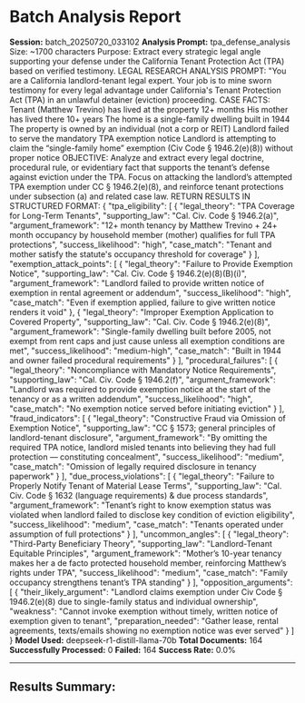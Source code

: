 # Batch Analysis Report

**Session:** batch_20250720_033102
**Analysis Prompt:** tpa_defense_analysis  Size: ~1700 characters Purpose: Extract every strategic legal angle supporting your defense under the California Tenant Protection Act (TPA) based on verified testimony. LEGAL RESEARCH ANALYSIS PROMPT:  "You are a California landlord-tenant legal expert. Your job is to mine sworn testimony for every legal advantage under California's Tenant Protection Act (TPA) in an unlawful detainer (eviction) proceeding. CASE FACTS:      Tenant (Matthew Trevino) has lived at the property 12+ months      His mother has lived there 10+ years      The home is a single-family dwelling built in 1944      The property is owned by an individual (not a corp or REIT)      Landlord failed to serve the mandatory TPA exemption notice      Landlord is attempting to claim the “single-family home” exemption (Civ Code § 1946.2(e)(8)) without proper notice  OBJECTIVE:  Analyze and extract every legal doctrine, procedural rule, or evidentiary fact that supports the tenant’s defense against eviction under the TPA.  Focus on attacking the landlord’s attempted TPA exemption under CC § 1946.2(e)(8), and reinforce tenant protections under subsection (a) and related case law.   RETURN RESULTS IN STRUCTURED FORMAT:  {   "tpa_eligibility": [     {       "legal_theory": "TPA Coverage for Long-Term Tenants",       "supporting_law": "Cal. Civ. Code § 1946.2(a)",       "argument_framework": "12+ month tenancy by Matthew Trevino + 24+ month occupancy by household member (mother) qualifies for full TPA protections",       "success_likelihood": "high",       "case_match": "Tenant and mother satisfy the statute's occupancy threshold for coverage"     }   ],   "exemption_attack_points": [     {       "legal_theory": "Failure to Provide Exemption Notice",       "supporting_law": "Cal. Civ. Code § 1946.2(e)(8)(B)(i)",       "argument_framework": "Landlord failed to provide written notice of exemption in rental agreement or addendum",       "success_likelihood": "high",       "case_match": "Even if exemption applied, failure to give written notice renders it void"     },     {       "legal_theory": "Improper Exemption Application to Covered Property",       "supporting_law": "Cal. Civ. Code § 1946.2(e)(8)",       "argument_framework": "Single-family dwelling built before 2005, not exempt from rent caps and just cause unless all exemption conditions are met",       "success_likelihood": "medium-high",       "case_match": "Built in 1944 and owner failed procedural requirements"     }   ],   "procedural_failures": [     {       "legal_theory": "Noncompliance with Mandatory Notice Requirements",       "supporting_law": "Cal. Civ. Code § 1946.2(f)",       "argument_framework": "Landlord was required to provide exemption notice at the start of the tenancy or as a written addendum",       "success_likelihood": "high",       "case_match": "No exemption notice served before initiating eviction"     }   ],   "fraud_indicators": [     {       "legal_theory": "Constructive Fraud via Omission of Exemption Notice",       "supporting_law": "CC § 1573; general principles of landlord-tenant disclosure",       "argument_framework": "By omitting the required TPA notice, landlord misled tenants into believing they had full protection — constituting concealment",       "success_likelihood": "medium",       "case_match": "Omission of legally required disclosure in tenancy paperwork"     }   ],   "due_process_violations": [     {       "legal_theory": "Failure to Properly Notify Tenant of Material Lease Terms",       "supporting_law": "Cal. Civ. Code § 1632 (language requirements) & due process standards",       "argument_framework": "Tenant’s right to know exemption status was violated when landlord failed to disclose key condition of eviction eligibility",       "success_likelihood": "medium",       "case_match": "Tenants operated under assumption of full protections"     }   ],   "uncommon_angles": [     {       "legal_theory": "Third-Party Beneficiary Theory",       "supporting_law": "Landlord-Tenant Equitable Principles",       "argument_framework": "Mother’s 10-year tenancy makes her a de facto protected household member, reinforcing Matthew’s rights under TPA",       "success_likelihood": "medium",       "case_match": "Family occupancy strengthens tenant’s TPA standing"     }   ],   "opposition_arguments": [     {       "their_likely_argument": "Landlord claims exemption under Civ Code § 1946.2(e)(8) due to single-family status and individual ownership",       "weakness": "Cannot invoke exemption without timely, written notice of exemption given to tenant",       "preparation_needed": "Gather lease, rental agreements, texts/emails showing no exemption notice was ever served"     }   ] }
**Model Used:** deepseek-r1-distill-llama-70b
**Total Documents:** 164
**Successfully Processed:** 0
**Failed:** 164
**Success Rate:** 0.0%

---

## Results Summary:

